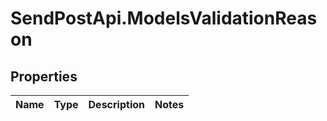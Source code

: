 # SendPostApi.ModelsValidationReason

## Properties
Name | Type | Description | Notes
------------ | ------------- | ------------- | -------------


